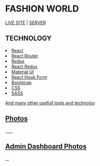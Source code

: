 # FASHION WORLD

[LIVE SITE](https://github.com/facebook/create-react-app) | [SERVER](https://calm-mountain-62998.herokuapp.com/)

## TECHNOLOGY
<u>
  <li>React</li>  
  <li>React Router</li>  
  <li>Redux</li>  
  <li>React Redux</li>  
  <li>Material UI</li>  
  <li>React Hook Form</li>  
  <li>Bootstrap</li>  
  <li>CSS</li>  
  <li>SASS</li>  
</ul>

And many other usefull tools and technoloy

## Photos
<img src="https://i.ibb.co/hgSwYbK/home1.png" alt="" />
<img src="https://i.ibb.co/Ltd10s0/home2.png" alt="" />
<img src="https://i.ibb.co/qmxwqTB/collection.png" alt="" />
<img src="https://i.ibb.co/34Wj8Vb/cart.png" alt="" />
<img src="https://i.ibb.co/QFbmXch/wish.png" alt="" />
<img src="https://i.ibb.co/yhCXjGj/login.png" alt="" />
<img src="https://i.ibb.co/TMdvdQn/ss.png" alt="" />

## Admin Dashboard Photos
<img src="https://i.ibb.co/k4bPRk6/dashboard1.png" alt="" />
<img src="https://i.ibb.co/D8qWbYs/dashboard3.png" alt="" />
<img src="https://i.ibb.co/vmspwSm/dashboard2.png" alt="" />
<img src="https://i.ibb.co/QHMrvbw/dashboard4.png" alt="" />
